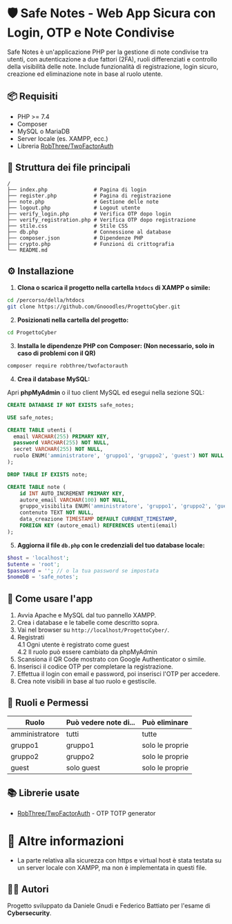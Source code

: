 # 🛡️ Safe Notes - Web App Sicura con Login, OTP e Note Condivise

Safe Notes è un'applicazione PHP per la gestione di note condivise tra utenti, con autenticazione a due fattori (2FA), ruoli differenziati e controllo della visibilità delle note. Include funzionalità di registrazione, login sicuro, creazione ed eliminazione note in base al ruolo utente.

## 📦 Requisiti

- PHP >= 7.4
- Composer
- MySQL o MariaDB
- Server locale (es. XAMPP, ecc.)
- Libreria [RobThree/TwoFactorAuth](https://github.com/RobThree/TwoFactorAuth)

## 📁 Struttura dei file principali

```
/
├── index.php               # Pagina di login
├── register.php            # Pagina di registrazione
├── note.php                # Gestione delle note
├── logout.php              # Logout utente
├── verify_login.php        # Verifica OTP dopo login
├── verify_registration.php # Verifica OTP dopo registrazione
├── stile.css               # Stile CSS
├── db.php                  # Connessione al database
├── composer.json           # Dipendenze PHP
├── crypto.php              # Funzioni di crittografia
└── README.md               
```

## ⚙️ Installazione

1. **Clona o scarica il progetto nella cartella `htdocs` di XAMPP o simile:**

```bash
cd /percorso/della/htdocs
git clone https://github.com/Gnooodles/ProgettoCyber.git
```

2. **Posizionati nella cartella del progetto:**

```bash
cd ProgettoCyber
```

3. **Installa le dipendenze PHP con Composer: (Non necessario, solo in caso di problemi con il QR)**

```bash
composer require robthree/twofactorauth
```

4. **Crea il database MySQL:**

Apri **phpMyAdmin** o il tuo client MySQL ed esegui nella sezione SQL:

```sql
CREATE DATABASE IF NOT EXISTS safe_notes;

USE safe_notes;

CREATE TABLE utenti (
  email VARCHAR(255) PRIMARY KEY,
  password VARCHAR(255) NOT NULL,
  secret VARCHAR(255) NOT NULL,
  ruolo ENUM('amministratore', 'gruppo1', 'gruppo2', 'guest') NOT NULL
);

DROP TABLE IF EXISTS note;

CREATE TABLE note (
    id INT AUTO_INCREMENT PRIMARY KEY,
    autore_email VARCHAR(100) NOT NULL,
    gruppo_visibilita ENUM('amministratore', 'gruppo1', 'gruppo2', 'guest') NOT NULL,
    contenuto TEXT NOT NULL,
    data_creazione TIMESTAMP DEFAULT CURRENT_TIMESTAMP,
    FOREIGN KEY (autore_email) REFERENCES utenti(email)
);

```

5. **Aggiorna il file `db.php` con le credenziali del tuo database locale:**

```php
$host = 'localhost';
$utente = 'root';
$password = ''; // o la tua password se impostata
$nomeDB = 'safe_notes';
```

## 🚀 Come usare l'app

1. Avvia Apache e MySQL dal tuo pannello XAMPP.  
2. Crea i database e le tabelle come descritto sopra.  
3. Vai nel browser su `http://localhost/ProgettoCyber/`.  
4. Registrati  
   4.1 Ogni utente è registrato come guest  
   4.2 Il ruolo può essere cambiato da phpMyAdmin  
5. Scansiona il QR Code mostrato con Google Authenticator o simile.  
6. Inserisci il codice OTP per completare la registrazione.  
7. Effettua il login con email e password, poi inserisci l'OTP per accedere.  
8. Crea note visibili in base al tuo ruolo e gestiscile.

## 🔐 Ruoli e Permessi

| Ruolo          | Può vedere note di...                    | Può eliminare   |
|----------------|------------------------------------------|-----------------|
| amministratore | tutti                                    | tutte           |
| gruppo1        | gruppo1                                  | solo le proprie |
| gruppo2        | gruppo2                                  | solo le proprie |
| guest          | solo guest                               | solo le proprie |


## 📚 Librerie usate

- [RobThree/TwoFactorAuth](https://github.com/RobThree/TwoFactorAuth) - OTP TOTP generator

# 📝 Altre informazioni 

- La parte relativa alla sicurezza con https e virtual host è stata testata su un server locale con XAMPP, ma non è implementata in questi file.

## 🧑‍💻 Autori

Progetto sviluppato da Daniele Gnudi e Federico Battiato per l'esame di **Cybersecurity**.
